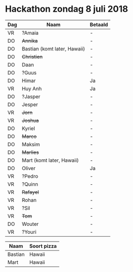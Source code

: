 # Hackathon zondag 8 juli 2018

Dag|Naam|Betaald
---|---|---
VR|?Amaia|-
DO|~~Annika~~|-
DO|Bastian (komt later, Hawaii)|-
DO|~~Christien~~|-
DO|Daan|-
DO|?Guus|-
DO|Himar|Ja
VR|Huy Anh|Ja
DO|?Jasper|-
DO|Jesper|-
VR|~~Jorn~~|-
VR|~~Joshua~~|-
DO|Kyriel|-
DO|~~Marco~~|-
DO|Maksim|-
DO|~~Marlies~~|-
DO|Mart (komt later, Hawaii) |-
DO|Oliver|Ja
VR|?Pedro|-
VR|?Quinn|-
VR|~~Rafayel~~|-
VR|Rohan|-
VR|?Sil|-
VR|~~Tom~~|-
DO|Wouter|-
VR|?Youri|-

Naam|Soort pizza
---|---
Bastian|Hawaii
Mart|Hawaii

